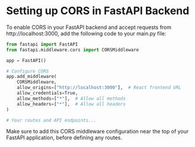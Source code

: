 
# Setting up CORS in FastAPI Backend

To enable CORS in your FastAPI backend and accept requests from http://localhost:3000, add the following code to your main.py file:

```python
from fastapi import FastAPI
from fastapi.middleware.cors import CORSMiddleware

app = FastAPI()

# Configure CORS
app.add_middleware(
    CORSMiddleware,
    allow_origins=["http://localhost:3000"],  # React frontend URL
    allow_credentials=True,
    allow_methods=["*"],  # Allow all methods
    allow_headers=["*"],  # Allow all headers
)

# Your routes and API endpoints...
```

Make sure to add this CORS middleware configuration near the top of your FastAPI application, before defining any routes.
